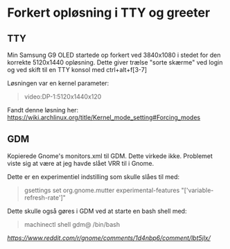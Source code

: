 # Forkert opløsning i TTY og greeter
## TTY
Min Samsung G9 OLED startede op forkert ved 3840x1080 i stedet for den korrekte 5120x1440 opløsning. Dette giver trælse "sorte skærme" ved login og ved skift til en TTY konsol med ctrl+alt+f[3-7]

Løsningen var en kernel parameter: 
>video:DP-1:5120x1440x120

Fandt denne løsning her: https://wiki.archlinux.org/title/Kernel_mode_setting#Forcing_modes

## GDM
Kopierede Gnome's monitors.xml til GDM. Dette virkede ikke. Problemet viste sig at være at jeg havde slået VRR til i Gnome. 

Dette er en experimentiel indstilling som skulle slåes til med:

> gsettings set org.gnome.mutter experimental-features "['variable-refresh-rate']"

Dette skulle også gøres i GDM ved at starte en bash shell med:

> machinectl shell gdm@ /bin/bash

*https://www.reddit.com/r/gnome/comments/1d4nbp6/comment/lbt5jlx/*

